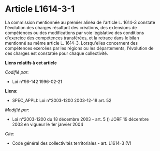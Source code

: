 # Article L1614-3-1

La commission mentionnée au premier alinéa de l'article L. 1614-3 constate l'évolution des charges résultant des créations,
des extensions de compétences ou des modifications par voie législative des conditions d'exercice des compétences
transférées, et la retrace dans le bilan mentionné au même article L. 1614-3. Lorsqu'elles concernent des compétences
exercées par les régions ou les départements, l'évolution de ces charges est constatée pour chaque collectivité.

**Liens relatifs à cet article**

_Codifié par_:

  - Loi n°96-142 1996-02-21

**Liens**:

  - SPEC_APPLI: Loi n°2003-1200 2003-12-18 art. 52

_Modifié par_:

  - Loi n°2003-1200 du 18 décembre 2003 - art. 5 () JORF 19 décembre 2003 en vigueur le 1er janvier 2004

_Cite_:

  - Code général des collectivités territoriales - art. L1614-3 (V)
